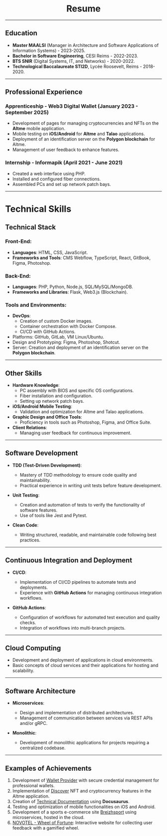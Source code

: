 <h1 align="center" style="">Resume</h1>

---

## **Education**

- **Master MAALSI** (Manager in Architecture and Software Applications of Information Systems) - 2023-2025.
- **Bachelor in Software Engineering**, CESI Reims - 2022-2023.
- **BTS SNIR** (Digital Systems, IT, and Networks) - 2020-2022.
- **Technological Baccalaureate STI2D**, Lycée Roosevelt, Reims - 2018-2020.

---

## **Professional Experience**

### **Apprenticeship - Web3 Digital Wallet** (January 2023 - September 2025)

- Development of pages for managing cryptocurrencies and NFTs on the **Altme** mobile application.
- Mobile testing on **iOS/Android** for **Altme** and **Talao** applications.
- Deployment of an identification server on the **Polygon blockchain** for Altme.
- Management of user feedback to enhance features.

### **Internship - Informapik** (April 2021 - June 2021)

- Created a web interface using PHP.
- Installed and configured fiber connections.
- Assembled PCs and set up network patch bays.

---

# Technical Skills

## **Technical Stack**

### **Front-End**:

- **Languages**: HTML, CSS, JavaScript.
- **Frameworks and Tools**: CMS Webflow, TypeScript, React, GitBook, Figma, Photoshop.

### **Back-End**:

- **Languages**: PHP, Python, Node.js, SQL/MySQL/MongoDB.
- **Frameworks and Libraries**: Flask, Web3.js (Blockchain).

### **Tools and Environments**:

- **DevOps**:
  - Creation of custom Docker images.
  - Container orchestration with Docker Compose.
  - CI/CD with GitHub Actions.
- Platforms: GitHub, GitLab, VM Linux/Ubuntu.
- Design and Prototyping: Figma, Photoshop, Shotcut.
- Server: Creation and deployment of an identification server on the **Polygon blockchain**.

---

## **Other Skills**

- **Hardware Knowledge**:
  - PC assembly with BIOS and specific OS configurations.
  - Fiber installation and configuration.
  - Setting up network patch bays.
- **iOS/Android Mobile Testing**:
  - Validation and optimization for Altme and Talao applications.
- **Graphic Design and Office Tools**:
  - Proficiency in tools such as Photoshop, Figma, and Office Suite.
- **Client Relations**:
  - Managing user feedback for continuous improvement.

---

## **Software Development**

- **TDD (Test-Driven Development)**:

  - Mastery of TDD methodology to ensure code quality and maintainability.
  - Practical experience in writing unit tests before feature development.

- **Unit Testing**:

  - Creation and automation of tests to verify the functionality of software features.
  - Use of tools like Jest and Pytest.

- **Clean Code**:
  - Writing structured, readable, and maintainable code following best practices.

---

## **Continuous Integration and Deployment**

- **CI/CD**:

  - Implementation of CI/CD pipelines to automate tests and deployments.
  - Experience with **GitHub Actions** for managing continuous integration workflows.

- **GitHub Actions**:
  - Configuration of workflows for automated test execution and quality checks.
  - Integration of workflows into multi-branch projects.

---

## **Cloud Computing**

- Development and deployment of applications in cloud environments.
- Basic concepts of cloud services and their applications for hosting and scalability.

---

## **Software Architecture**

- **Microservices**:

  - Design and implementation of distributed architectures.
  - Management of communication between services via REST APIs and/or gRPC.

- **Monolithic**:
  - Development of monolithic applications for projects requiring a centralized codebase.

---

## **Examples of Achievements**

1. Development of [Wallet Provider](https://github.com/TalaoDAO/wallet-provider) with secure credential management for professional wallets.
2. Implementation of [Discover](https://github.com/TalaoDAO/DiscoverV2) NFT and cryptocurrency features in the Altme application.
3. Creation of [Technical Documentation](https://github.com/TalaoDAO/talao-documentation) using **Docusaurus**.
4. Testing and optimization of mobile functionalities on iOS and Android.
5. Development of a sports e-commerce site [Breizhsport](https://github.com/BastienLopez/CESI_Superviser_dev_app) using microservices, hosted in the cloud.
6. [NOVOTEL - Wheel of Fortune](https://github.com/BastienLopez/NOVOTEL_Roue_de_la_chance): Interactive website for collecting user feedback with a gamified wheel.
